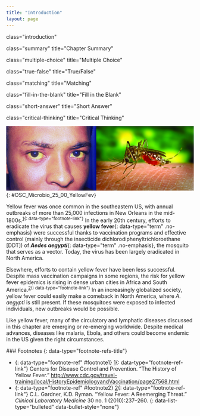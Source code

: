 ```yaml
---
title: "Introduction"
layout: page
---
```



<cnx-pi data-type="cnx.flag.introduction"> class="introduction" </cnx-pi>

<cnx-pi data-type="cnx.eoc">class="summary" title="Chapter Summary"</cnx-pi>

<cnx-pi data-type="cnx.eoc">class="multiple-choice" title="Multiple Choice"</cnx-pi>

<cnx-pi data-type="cnx.eoc">class="true-false" title="True/False"</cnx-pi>

<cnx-pi data-type="cnx.eoc">class="matching" title="Matching"</cnx-pi>

<cnx-pi data-type="cnx.eoc">class="fill-in-the-blank" title="Fill in the Blank"</cnx-pi>

<cnx-pi data-type="cnx.eoc">class="short-answer" title="Short Answer"</cnx-pi>

<cnx-pi data-type="cnx.eoc">class="critical-thinking" title="Critical Thinking"</cnx-pi>

 ![Photo of a person with yellow eyes. Photo of a mosquito on an arm.](../resources/OSC_Microbio_25_00_YellowFev.jpg "Yellow fever is a viral hemorrhagic disease that can cause liver damage, resulting in jaundice (left) as well as serious and sometimes fatal complications. The virus that causes yellow fever is transmitted through the bite of a biological vector, the Aedes aegypti mosquito (right). (credit left: modification of work by Centers for Disease Control and Prevention; credit right: modification of work by James Gathany, Centers for Disease Control and Prevention)"){: #OSC_Microbio_25_00_YellowFev}

Yellow fever was once common in the southeastern US, with annual outbreaks of more than 25,000 infections in New Orleans in the mid-1800s.<sup data-type="footnote-number" id="footnote-ref1">[1](#footnote1){: data-type="footnote-link"}</sup> In the early 20th century, efforts to eradicate the virus that causes **yellow fever**{: data-type="term" .no-emphasis} were successful thanks to vaccination programs and effective control (mainly through the insecticide dichlorodiphenyltrichloroethane \[DDT\]) of ***Aedes aegypti***{: data-type="term" .no-emphasis}, the mosquito that serves as a vector. Today, the virus has been largely eradicated in North America.

Elsewhere, efforts to contain yellow fever have been less successful. Despite mass vaccination campaigns in some regions, the risk for yellow fever epidemics is rising in dense urban cities in Africa and South America.<sup data-type="footnote-number" id="footnote-ref2">[2](#footnote2){: data-type="footnote-link"}</sup> In an increasingly globalized society, yellow fever could easily make a comeback in North America, where *A. aegypti* is still present. If these mosquitoes were exposed to infected individuals, new outbreaks would be possible.

Like yellow fever, many of the circulatory and lymphatic diseases discussed in this chapter are emerging or re-emerging worldwide. Despite medical advances, diseases like malaria, Ebola, and others could become endemic in the US given the right circumstances.

<div data-type="footnote-refs" markdown="1">
### Footnotes
{: data-type="footnote-refs-title"}

* {: data-type="footnote-ref" #footnote1} [1](#footnote-ref1){: data-type="footnote-ref-link"} <span data-type="footnote-ref-content">Centers for Disease Control and Prevention. “The History of Yellow Fever.” http://www.cdc.gov/travel-training/local/HistoryEpidemiologyandVaccination/page27568.html</span>
* {: data-type="footnote-ref" #footnote2} [2](#footnote-ref2){: data-type="footnote-ref-link"} <span data-type="footnote-ref-content">C.L. Gardner, K.D. Ryman. “Yellow Fever: A Reemerging Threat.” *Clinical Laboratory Medicine* 30 no. 1 (2010):237–260.</span>
{: data-list-type="bulleted" data-bullet-style="none"}

</div>

